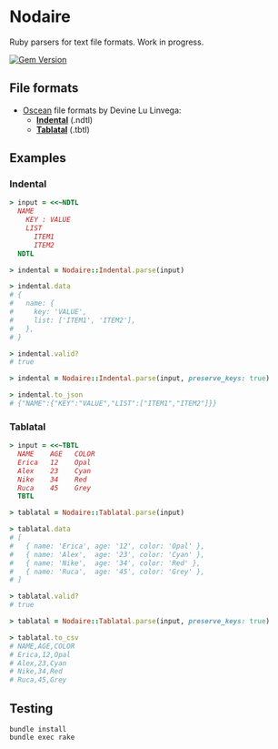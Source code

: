 # Nodaire

Ruby parsers for text file formats. Work in progress.

[![Gem Version](https://badge.fury.io/rb/nodaire.svg)](https://rubygems.org/gems/nodaire)

## File formats

- [Oscean](https://wiki.xxiivv.com/#oscean) file formats by Devine Lu Linvega:
  - [__Indental__](https://wiki.xxiivv.com/#indental) (.ndtl)
  - [__Tablatal__](https://wiki.xxiivv.com/#tablatal) (.tbtl)

## Examples

### Indental

```ruby
> input = <<~NDTL
  NAME
    KEY : VALUE
    LIST
      ITEM1
      ITEM2
  NDTL

> indental = Nodaire::Indental.parse(input)

> indental.data
# {
#   name: {
#     key: 'VALUE',
#     list: ['ITEM1', 'ITEM2'],
#   },
# }

> indental.valid?
# true

> indental = Nodaire::Indental.parse(input, preserve_keys: true)

> indental.to_json
# {"NAME":{"KEY":"VALUE","LIST":["ITEM1","ITEM2"]}}
```

### Tablatal

```ruby
> input = <<~TBTL
  NAME    AGE   COLOR
  Erica   12    Opal
  Alex    23    Cyan
  Nike    34    Red
  Ruca    45    Grey
  TBTL

> tablatal = Nodaire::Tablatal.parse(input)

> tablatal.data
# [
#   { name: 'Erica', age: '12', color: 'Opal' },
#   { name: 'Alex',  age: '23', color: 'Cyan' },
#   { name: 'Nike',  age: '34', color: 'Red' },
#   { name: 'Ruca',  age: '45', color: 'Grey' },
# ]

> tablatal.valid?
# true

> tablatal = Nodaire::Tablatal.parse(input, preserve_keys: true)

> tablatal.to_csv
# NAME,AGE,COLOR
# Erica,12,Opal
# Alex,23,Cyan
# Nike,34,Red
# Ruca,45,Grey
```

## Testing

```
bundle install
bundle exec rake
```
